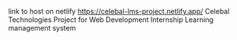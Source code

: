 link to host on netlify https://celebal-lms-project.netlify.app/
Celebal Technologies Project for Web Development Internship 
Learning management system
